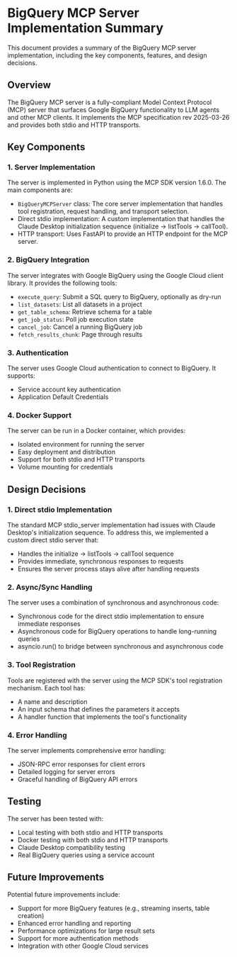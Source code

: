 # BigQuery MCP Server Implementation Summary

This document provides a summary of the BigQuery MCP server implementation, including the key components, features, and design decisions.

## Overview

The BigQuery MCP server is a fully-compliant Model Context Protocol (MCP) server that surfaces Google BigQuery functionality to LLM agents and other MCP clients. It implements the MCP specification rev 2025-03-26 and provides both stdio and HTTP transports.

## Key Components

### 1. Server Implementation

The server is implemented in Python using the MCP SDK version 1.6.0. The main components are:

- `BigQueryMCPServer` class: The core server implementation that handles tool registration, request handling, and transport selection.
- Direct stdio implementation: A custom implementation that handles the Claude Desktop initialization sequence (initialize → listTools → callTool).
- HTTP transport: Uses FastAPI to provide an HTTP endpoint for the MCP server.

### 2. BigQuery Integration

The server integrates with Google BigQuery using the Google Cloud client library. It provides the following tools:

- `execute_query`: Submit a SQL query to BigQuery, optionally as dry-run
- `list_datasets`: List all datasets in a project
- `get_table_schema`: Retrieve schema for a table
- `get_job_status`: Poll job execution state
- `cancel_job`: Cancel a running BigQuery job
- `fetch_results_chunk`: Page through results

### 3. Authentication

The server uses Google Cloud authentication to connect to BigQuery. It supports:

- Service account key authentication
- Application Default Credentials

### 4. Docker Support

The server can be run in a Docker container, which provides:

- Isolated environment for running the server
- Easy deployment and distribution
- Support for both stdio and HTTP transports
- Volume mounting for credentials

## Design Decisions

### 1. Direct stdio Implementation

The standard MCP stdio_server implementation had issues with Claude Desktop's initialization sequence. To address this, we implemented a custom direct stdio server that:

- Handles the initialize → listTools → callTool sequence
- Provides immediate, synchronous responses to requests
- Ensures the server process stays alive after handling requests

### 2. Async/Sync Handling

The server uses a combination of synchronous and asynchronous code:

- Synchronous code for the direct stdio implementation to ensure immediate responses
- Asynchronous code for BigQuery operations to handle long-running queries
- asyncio.run() to bridge between synchronous and asynchronous code

### 3. Tool Registration

Tools are registered with the server using the MCP SDK's tool registration mechanism. Each tool has:

- A name and description
- An input schema that defines the parameters it accepts
- A handler function that implements the tool's functionality

### 4. Error Handling

The server implements comprehensive error handling:

- JSON-RPC error responses for client errors
- Detailed logging for server errors
- Graceful handling of BigQuery API errors

## Testing

The server has been tested with:

- Local testing with both stdio and HTTP transports
- Docker testing with both stdio and HTTP transports
- Claude Desktop compatibility testing
- Real BigQuery queries using a service account

## Future Improvements

Potential future improvements include:

- Support for more BigQuery features (e.g., streaming inserts, table creation)
- Enhanced error handling and reporting
- Performance optimizations for large result sets
- Support for more authentication methods
- Integration with other Google Cloud services
